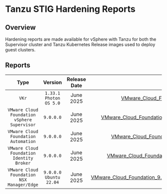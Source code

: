 # Tanzu STIG Hardening Reports

## Overview
Hardening reports are made available for vSphere with Tanzu for both the Supervisor cluster and Tanzu Kubernetes Release images used to deploy guest clusters.

## Reports
|       Type        |       Version      |     Release Date   |      Download      |
|:-----------------:|:------------------:|:------------------:|:------------------:|
|     `VKr`         |  `1.33.1` `Photon OS 5.0` |     June 2025  |[VMware_Cloud_Foundation_VKr_1.33.1_STIG_Hardening_Overview.pdf](VMware_Cloud_Foundation_VKr_1.33.1_STIG_Hardening_Overview.pdf)|
|     `VMware Cloud Foundation vSphere Supervisor`  |       `9.0.0.0`     |     June 2025     |[VMware_Cloud_Foundation_9.0.0.0_vSphere_Supervisor_STIG_Hardening_Overview.pdf](VMware_Cloud_Foundation_9.0.0.0_vSphere_Supervisor_STIG_Hardening_Overview.pdf)|
|     `VMware Cloud Foundation Automation`         |  `9.0.0.0` |     June 2025  |[VMware_Cloud_Foundation_9.0.0.0_Automation_STIG_Hardening_Overview.pdf](VMware_Cloud_Foundation_9.0.0.0_Automation_STIG_Hardening_Overview.pdf)|
|     `VMware Cloud Foundation Identity Broker`         |  `9.0.0.0` |     June 2025  |[VMware_Cloud_Foundation_9.0.0.0_Identity_Broker_STIG_Hardening_Overview.pdf](VMware_Cloud_Foundation_9.0.0.0_Identity_Broker_STIG_Hardening_Overview.pdf)|
|     `VMware Cloud Foundation NSX Manager/Edge`         |  `9.0.0.0` `Ubuntu 22.04` |     June 2025  |[VMware_Cloud_Foundation_9.0.0.0_NSX_Manager_Edge_Ubuntu_STIG_Hardening_Overview.pdf](VMware_Cloud_Foundation_9.0.0.0_NSX_Manager_Edge_Ubuntu_STIG_Hardening_Overview.pdf)|
